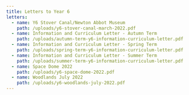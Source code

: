 ```yaml
---
title: Letters to Year 6
letters:
  - name: Y6 Stover Canal/Newton Abbot Museum
    path: /uploads/y6-stover-canal-march-2022.pdf
  - name: Information and Curriculum Letter - Autumn Term
    path: /uploads/autumn-term-y6-information-curriculum-letter.pdf
  - name: Information and Curriculum Letter - Spring Term
    path: /uploads/spring-term-y6-information-curriculum-letter.pdf
  - name: Information and Curriculum Letter - Summer Term
    path: /uploads/summer-term-y6-information-curriculum-letter.pdf
  - name: Space Dome 2022
    path: /uploads/y6-space-dome-2022.pdf
  - name: Woodlands July 2022
    path: /uploads/y6-woodlands-july-2022.pdf
---
```

